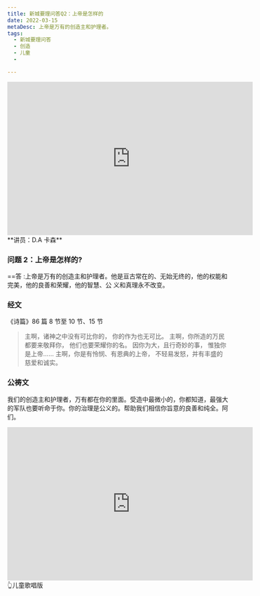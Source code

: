 ```yaml
---
title: 新城要理问答Q2：上帝是怎样的
date: 2022-03-15
metaDesc: 上帝是万有的创造主和护理者。
tags:
  - 新城要理问答
  - 创造
  - 儿童
  - 

---
```



<iframe width="560" height="350" src="https://www.geshandi.top/api/v3/file/get/1646/%E6%96%B0%E5%9F%8EQ2%20-%20%E4%B8%8A%E5%B8%9D%E6%98%AF%E4%BB%80%E9%BA%BC%E6%A8%A3%E7%9A%84%E4%B8%8A%E5%B8%9D,%20%E5%8D%A1%E6%A3%AE.mp4?sign=QldrqHMg1akjLQsMu-dIbXY8ViLh1YxZcCT080VJBUI%3D%3A0" frameborder="0" allowfullscreen></iframe>
**讲员：D.A 卡森**

### 问题 2：上帝是怎样的?

==答 :上帝是万有的创造主和护理者。他是亘古常在的、无始无终的，他的权能和完美，他的良善和荣耀，他的智慧、公 义和真理永不改变。

### 经文
《诗篇》86 篇 8 节至 10 节、15 节

 > 主啊，诸神之中没有可比你的，
 你的作为也无可比。
 主啊，你所造的万民都要来敬拜你，
 他们也要荣耀你的名。
 因你为大，且行奇妙的事，
 惟独你是上帝......
 主啊，你是有怜悯、有恩典的上帝，
 不轻易发怒，并有丰盛的慈爱和诚实。

### 公祷文

我们的创造主和护理者，万有都在你的里面。受造中最微小的，你都知道，最强大的军队也要听命于你。你的治理是公义的。帮助我们相信你旨意的良善和纯全。阿们。


<iframe width="560" height="350" src="https://www.geshandi.top/api/v3/file/get/1582/045%20-%20Q2%20What%20Is%20God.mp4?sign=vlw5Q0LxpJVvgFhYM1Sa0kuUWrjqmt3kp1_dx4-EzDc%3D%3A0" frameborder="0" allowfullscreen></iframe>
👆儿童歌唱版